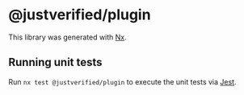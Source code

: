 # @justverified/plugin

This library was generated with [Nx](https://nx.dev).

## Running unit tests

Run `nx test @justverified/plugin` to execute the unit tests via [Jest](https://jestjs.io).
